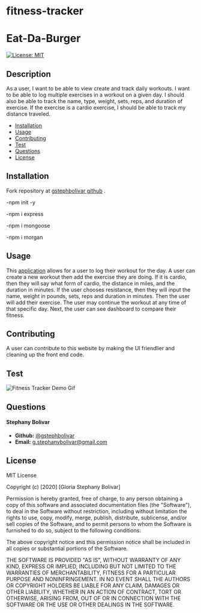 # fitness-tracker

# Eat-Da-Burger

[![License: MIT](https://img.shields.io/badge/License-MIT-yellow.svg)](https://opensource.org/licenses/MIT)

## Description

As a user, I want to be able to view create and track daily workouts. 
I want to be able to log multiple exercises in a workout on a given day. I should also be able to track the name, type, weight, sets, reps, and duration of exercise. If the exercise is a cardio exercise, I should be able to track my distance traveled.

 
* [Installation](#installation)
* [Usage](#usage)
* [Contributing](#usage)
* [Test](#test)
* [Questions](#questions)
* [License](#license)

## Installation

Fork repository at [gstephbolivar github](https://github.com/gstephbolivar/fitness-tracker) .

-npm init -y

-npm i express

-npm i mongoose

-npm i morgan


## Usage

This [application](https://murmuring-castle-92228.herokuapp.com/) allows for a user to log their workout for the day. A user can create a new workout then add the exercise they are doing. If it is cardio, then they will say what form of cardio, the distance in miles, and the duration in minutes. If the user chooses resistance, then they will input the name, weight in pounds, sets, reps and duration in minutes. Then the user will add their exercise. The user may continue the workout at any time of that specific day. Next, the user can see dashboard to compare their fitness. 

## Contributing

A user can contribute to this website by making the UI friendlier and cleaning up the front end code.

## Test

![Fitness Tracker Demo Gif](public/images/fitness-tracker.gif)
## Questions

####  **Stephany Bolivar** 
*  **Github:** [@gstephbolivar](https://github.com/gstephbolivar)
*  **Email:** [g.stephanybolivar@gmail.com](g.stephanybolivar@gmail.com)

## License

MIT License

Copyright (c) [2020] [Gloria Stephany Bolivar]

Permission is hereby granted, free of charge, to any person obtaining a copy
of this software and associated documentation files (the "Software"), to deal
in the Software without restriction, including without limitation the rights
to use, copy, modify, merge, publish, distribute, sublicense, and/or sell
copies of the Software, and to permit persons to whom the Software is
furnished to do so, subject to the following conditions:

The above copyright notice and this permission notice shall be included in all
copies or substantial portions of the Software.

THE SOFTWARE IS PROVIDED "AS IS", WITHOUT WARRANTY OF ANY KIND, EXPRESS OR
IMPLIED, INCLUDING BUT NOT LIMITED TO THE WARRANTIES OF MERCHANTABILITY,
FITNESS FOR A PARTICULAR PURPOSE AND NONINFRINGEMENT. IN NO EVENT SHALL THE
AUTHORS OR COPYRIGHT HOLDERS BE LIABLE FOR ANY CLAIM, DAMAGES OR OTHER
LIABILITY, WHETHER IN AN ACTION OF CONTRACT, TORT OR OTHERWISE, ARISING FROM,
OUT OF OR IN CONNECTION WITH THE SOFTWARE OR THE USE OR OTHER DEALINGS IN THE
SOFTWARE.